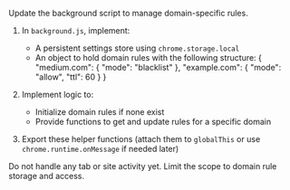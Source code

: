 Update the background script to manage domain-specific rules.

1. In `background.js`, implement:

    - A persistent settings store using `chrome.storage.local`
    - An object to hold domain rules with the following structure:
      {
      "medium.com": { "mode": "blacklist" },
      "example.com": { "mode": "allow", "ttl": 60 }
      }

2. Implement logic to:

    - Initialize domain rules if none exist
    - Provide functions to get and update rules for a specific domain

3. Export these helper functions (attach them to `globalThis` or use `chrome.runtime.onMessage` if needed later)

Do not handle any tab or site activity yet. Limit the scope to domain rule storage and access.
